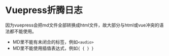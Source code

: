 # Vuepress折腾日志

因为vuepress会把md文件全部转换成html文件，故大部分与html或vue冲突的语法都不能使用。

* MD里不能有未闭合的标签，例如`<audio>`
* MD里不能使用插值表达式，例如`{ { } }`
